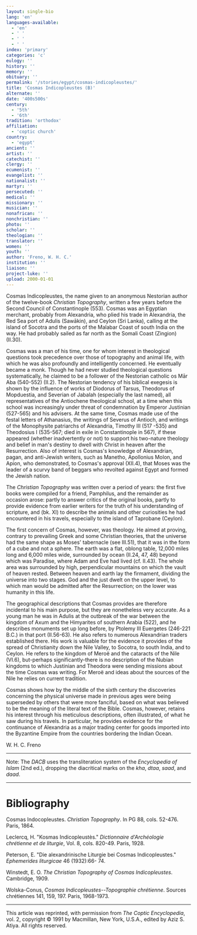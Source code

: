 ```yaml
---
layout: single-bio
lang: 'en'
languages-available:
  - 'en'
  - ' '
  - ' '
  - ' '
index: 'primary'
categories: 'c'
eulogy: ''
history: ''
memory: ''
obituary: ''
permalink: '/stories/egypt/cosmas-indicopleustes/'
title: 'Cosmas Indicopleustes (B)'
alternate: ''
date: '400s500s'
century:
  - '5th'
  - '6th'
tradition: 'orthodox'
affiliation:
  - 'coptic church'
country:
  - 'egypt'
ancient: ''
artist: ''
catechist: ''
clergy: ''
ecumenist: ''
evangelist: ''
nationalist: ''
martyr: ''
persecuted: ''
medical: ''
missionary: ''
musician: ''
nonafrican: ''
nonchristian: ''
photo: ''
scholar: ''
theologian: ''
translator: ''
women: ''
youth: ''
author: 'Freno, W. H. C.'
institution: ''
liaison: ''
project-luke: ''
upload: 2000-01-01
---
```



Cosmas Indicopleustes, the name given to an anonymous Nestorian author of the twelve-book *Christian Topography*, written a few years before the Second Council of Constantinople (553). Cosmas was an Egyptian merchant, probably from Alexandria, who plied his trade in Alexandria, the Red Sea port of Adulis (Saw&#257;kin), and Ceylon (Sri Lanka), calling at the island of Socotra and the ports of the Malabar Coast of south India on the way. He had probably sailed as far north as the Somali Coast (Zingion) (II.30).

Cosmas was a man of his time, one for whom interest in theological questions took precedence over those of topography and animal life, with which he was also profoundly and intelligently concerned. He eventually became a monk. Though he had never studied theological questions systematically, he claimed to be a follower of the Nestorian catholic os M&#257;r Aba (540-552) (II.2). The Nestorian tendency of his biblical exegesis is shown by the influence of works of Diodorus of Tarsus, Theodorus of Mopduestia, and Severian of Jabalah (especially the last named), all representatives of the Antiochene theological school, at a time when this school was increasingly under threat of condemnation by Emperor Justinian (527-565) and his advisers. At the same time, Cosmas made use of the festal letters of Athanasius, the writings of Severus of Antioch, and writings of the Monophysite patriarchs of Alexandria, Timothy III (517 -535) and Theodosius I (535-567; died in exile in Constantinople in 567), if these appeared (whether inadvertently or not) to support his two-nature theology and belief in man's destiny to dwell with Christ in heaven after the Resurrection. Also of interest is Cosmas's knowledge of Alexandrian, pagan, and anti-Jewish writers, such as Manetho, Apollonius Molon, and Apion, who demonstrated, to Cosmas's approval (XII.4), that Moses was the leader of a scurvy band of beggars who revolted against Egypt and formed the Jewish nation.

The *Christian Topography* was written over a period of years: the first five books were compiled for a friend, Pamphilus, and the remainder as occasion arose: partly to answer critics of the original books, partly to provide evidence from earlier writers for the truth of his understanding of scripture, and (bk. XI) to describe the animals and other curiosities he had encountered in his travels, especially to the island of Taprobane (Ceylon).

The first concern of Cosmas, however, was theology. He aimed at proving, contrary to prevailing Greek and some Christian theories, that the universe had the same shape as Moses' tabernacle (see III.51), that it was in the form of a cube and not a sphere. The earth was a flat, oblong table, 12,000 miles long and 6,000 miles wide, surrounded by ocean (II.24, 47, 48) beyond which was Paradise, where Adam and Eve had lived (cf. II.43). The whole area was surrounded by high, perpendicular mountains on which the vault of heaven rested. Between heaven and earth lay the firmament, dividing the universe into two stages. God and the just dwelt on the upper level, to which man would be admitted after the Resurrection; on the lower was humanity in this life.

The geographical descriptions that Cosmas provides are therefore incidental to his main purpose, but they are nonetheless very accurate. As a young man he was in Adulis at the outbreak of the war between the kingdom of Axum and the Himyarites of southern Arabia (522), and he describes monuments set up long before, by Ptolemy III Euergetes (246-221 B.C.) in that port (II.56-63). He also refers to numerous Alexandrian traders established there. His work is valuable for the evidence it provides of the spread of Christianity down the Nile Valley, to Socotra, to south India, and to Ceylon. He refers to the kingdom of Mero&#235; and the cataracts of the Nile (VI.6), but-perhaps significantly-there is no description of the Nubian kingdoms to which Justinian and Theodora were sending missions about the time Cosmas was writing. For Mero&#235; and ideas about the sources of the Nile he relies on current tradition.

Cosmas shows how by the middle of the sixth century the discoveries concerning the physical universe made in previous ages were being superseded by others that were more fanciful, based on what was believed to be the meaning of the literal text of the Bible. Cosmas, however, retains his interest through his meticulous descriptions, often illustrated, of what he saw during his travels. In particular, he provides evidence for the continuance of Alexandria as a major trading center for goods imported into the Byzantine Empire from the countries bordering the Indian Ocean.

W. H. C. Freno

---

Note: The *DACB* uses the transliteration system of the *Encyclopedia of Islam* (2nd ed.), dropping the diacritical marks on the *kha*, *dtaa*, *saad*, and *daad*.

---

# Bibliography

Cosmas Indocopleustes. *Christian Topography*. In PG 88, cols. 52-476. Paris, 1864.

Leclercq, H. "Kosmas Indicopleust&#232;s." *Dictionnaire d'Arch&#233;ologie chr&#233;tienne et de liturgie*, Vol. 8, cols. 820-49. Paris, 1928.

Peterson, E. "Die alexandrinische Liturgie bei Cosmas Indicopleustes." *Ephemerides liturgicae* 46 (1932):66- 74.

Winstedt, E. O. *The Christian Topography of Cosmas Indicopleustes*. Cambridge, 1909.

Wolska-Conus,  *Cosmas Indicopleustes--Topographie chr&#233;tienne*. Sources chr&#233;tiennes 141, 159, 197. Paris, 1968-1973.

---

This article was reprinted, with permission from *The Coptic Encyclopedia*, vol. 2, copyright &copy; 1991 by Macmillan, New York, U.S.A., edited by Aziz S. Atiya. All rights reserved.